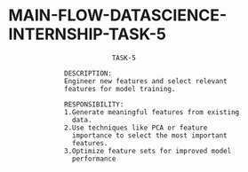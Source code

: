 # MAIN-FLOW-DATASCIENCE-INTERNSHIP-TASK-5
                              TASK-5
                 
                  DESCRIPTION:
                  Engineer new features and select relevant
                  features for model training.
                  
                  RESPONSIBILITY:
                  1.Generate meaningful features from existing
                    data.
                  2.Use techniques like PCA or feature
                    importance to select the most important
                    features.
                  3.Optimize feature sets for improved model
                    performance

